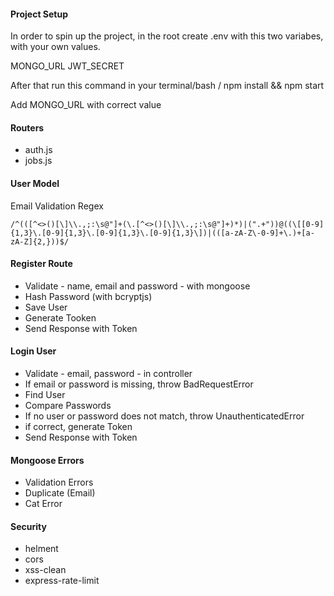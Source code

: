 #### Project Setup

In order to spin up the project, in the root create .env with this two variabes, with your own values.

MONGO_URL
JWT_SECRET

After that run this command in your terminal/bash
/ npm install && npm start

Add MONGO_URL with correct value


#### Routers
- auth.js
- jobs.js

#### User Model
Email Validation Regex

```regex
/^(([^<>()[\]\\.,;:\s@"]+(\.[^<>()[\]\\.,;:\s@"]+)*)|(".+"))@((\[[0-9]{1,3}\.[0-9]{1,3}\.[0-9]{1,3}\.[0-9]{1,3}\])|(([a-zA-Z\-0-9]+\.)+[a-zA-Z]{2,}))$/
```


#### Register Route

- Validate - name, email and password - with mongoose
- Hash Password (with bcryptjs)
- Save User
- Generate Tooken
- Send Response with Token


#### Login User
- Validate - email, password - in controller
- If email or password is missing, throw BadRequestError
- Find User
- Compare Passwords
- If no user or password does not match, throw UnauthenticatedError
- if correct, generate Token
- Send Response with Token


#### Mongoose Errors
- Validation Errors
- Duplicate (Email)
- Cat Error


#### Security
- helment
- cors
- xss-clean
- express-rate-limit